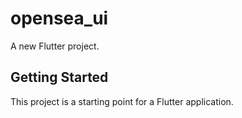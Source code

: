 # opensea_ui

A new Flutter project.

## Getting Started

This project is a starting point for a Flutter application.
